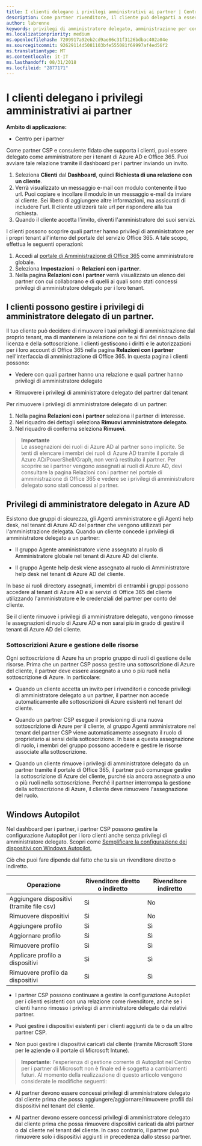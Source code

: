 ```yaml
---
title: I clienti delegano i privilegi amministrativi ai partner | Centro per i partner
description: Come partner rivenditore, il cliente può delegarti a essere suo amministratore. Può anche rimuovere i privilegi.
author: labrenne
keywords: privilegi di amministratore delegato, amministrazione per conto di, rimuovere i privilegi
ms.localizationpriority: medium
ms.openlocfilehash: 7209917a92eb2cd9ae86c31f3126bdbac402a04e
ms.sourcegitcommit: 92629114d5081103bfe555081f69997af4ed56f2
ms.translationtype: MT
ms.contentlocale: it-IT
ms.lasthandoff: 08/31/2018
ms.locfileid: "2877171"
---
```

# <a name="customers-delegate-administration-privileges-to-partners"></a>I clienti delegano i privilegi amministrativi ai partner

**Ambito di applicazione:**

-  Centro per i partner

Come partner CSP e consulente fidato che supporta i clienti, puoi essere delegato come amministratore per i tenant di Azure AD e Office 365. Puoi avviare tale relazione tramite il dashboard per i partner inviando un invito. 

1. Seleziona **Clienti** dal **Dashboard**, quindi **Richiesta di una relazione con un cliente**.
2. Verrà visualizzato un messaggio e-mail con modulo contenente il tuo url. Puoi copiare e incollare il modulo in un messaggio e-mail da inviare al cliente. Sei libero di aggiungere altre informazioni, ma assicurati di includere l'url. Il cliente utilizzerà tale url per rispondere alla tua richiesta.  
3. Quando il cliente accetta l'invito, diventi l'amministratore dei suoi servizi.

I clienti possono scoprire quali partner hanno privilegi di amministratore per i propri tenant all'interno del portale del servizio Office 365. A tale scopo, effettua le seguenti operazioni:

1. Accedi al [portale di Amministrazione di Office 365](https://portal.office.com/adminportal) come amministratore globale.
2. Seleziona **Impostazioni** → **Relazioni con i partner**.
3. Nella pagina **Relazioni con i partner** verrà visualizzato un elenco dei partner con cui collaborano e di quelli ai quali sono stati concessi privilegi di amministratore delegato per i loro tenant.

## <a name="customers-can-manage-a-partners-delegated-admin-privileges"></a>I clienti possono gestire i privilegi di amministratore delegato di un partner. 

Il tuo cliente può decidere di rimuovere i tuoi privilegi di amministrazione dal proprio tenant, ma di mantenere la relazione con te ai fini del rinnovo della licenza e della sottoscrizione. I clienti gestiscono i diritti e le autorizzazioni per i loro account di Office 365 nella pagina **Relazioni con i partner** nell'interfaccia di amministrazione di Office 365. In questa pagina i clienti possono:

- Vedere con quali partner hanno una relazione e quali partner hanno privilegi di amministratore delegato

- Rimuovere i privilegi di amministratore delegato del partner dal tenant

Per rimuovere i privilegi di amministratore delegato di un partner:

1. Nella pagina **Relazioni con i partner** seleziona il partner di interesse.
2. Nel riquadro dei dettagli seleziona **Rimuovi amministratore delegato**.
3. Nel riquadro di conferma seleziona **Rimuovi**.

>**Importante**<br>
Le assegnazioni dei ruoli di Azure AD al partner sono implicite. Se tenti di elencare i membri dei ruoli di Azure AD tramite il portale di Azure AD/PowerShell/Graph, non verrà restituito il partner. Per scoprire se i partner vengono assegnati ai ruoli di Azure AD, devi consultare la pagina Relazioni con i partner nel portale di amministrazione di Office 365 e vedere se i privilegi di amministratore delegato sono stati concessi al partner.

## <a name="delegated-admin-privileges-in-azure-ad"></a>Privilegi di amministratore delegato in Azure AD 

Esistono due gruppi di sicurezza, gli Agenti amministratore e gli Agenti help desk, nel tenant di Azure AD del partner che vengono utilizzati per l'amministrazione delegata. Quando un cliente concede i privilegi di amministratore delegato a un partner:

- Il gruppo Agente amministratore viene assegnato al ruolo di Amministratore globale nel tenant di Azure AD del cliente.

- Il gruppo Agente help desk viene assegnato al ruolo di Amministratore help desk nel tenant di Azure AD del cliente.

In base ai ruoli directory assegnati, i membri di entrambi i gruppi possono accedere al tenant di Azure AD e ai servizi di Office 365 del cliente utilizzando l'amministratore e le credenziali del partner per conto del cliente.

Se il cliente rimuove i privilegi di amministratore delegato, vengono rimosse le assegnazioni di ruolo di Azure AD e non sarai più in grado di gestire il tenant di Azure AD del cliente.

### <a name="azure-subscriptions-and-resource-management"></a>Sottoscrizioni Azure e gestione delle risorse

Ogni sottoscrizione di Azure ha un proprio gruppo di ruoli di gestione delle risorse. Prima che un partner CSP possa gestire una sottoscrizione di Azure del cliente, il partner deve essere assegnato a uno o più ruoli nella sottoscrizione di Azure. In particolare:

- Quando un cliente accetta un invito per i rivenditori e concede privilegi di amministratore delegato a un partner, il partner non accede automaticamente alle sottoscrizioni di Azure esistenti nel tenant del cliente.

- Quando un partner CSP esegue il provisioning di una nuova sottoscrizione di Azure per il cliente, al gruppo Agenti amministratore nel tenant del partner CSP viene automaticamente assegnato il ruolo di proprietario ai sensi della sottoscrizione. In base a questa assegnazione di ruolo, i membri del gruppo possono accedere e gestire le risorse associate alla sottoscrizione.

- Quando un cliente rimuove i privilegi di amministratore delegato da un partner tramite il portale di Office 365, il partner può comunque gestire la sottoscrizione di Azure del cliente, purché sia ancora assegnato a uno o più ruoli nella sottoscrizione. Perché il partner interrompa la gestione della sottoscrizione di Azure, il cliente deve rimuovere l'assegnazione del ruolo.

## <a name="windows-autopilot"></a>Windows Autopilot 

Nel dashboard per i partner, i partner CSP possono gestire la configurazione Autopilot per i loro clienti anche senza privilegi di amministratore delegato. Scopri come [Semplificare la configurazione dei dispositivi con Windows Autopilot.](https://docs.microsoft.com/partner-center/autopilot)

Ciò che puoi fare dipende dal fatto che tu sia un rivenditore diretto o indiretto.

|**Operazione**   |**Rivenditore diretto o indiretto**   |**Rivenditore indiretto**   |
|-----------------|-----------------------------------| -----------------------------|
|Aggiungere dispositivi (tramite file csv)  |Sì      |No|
|Rimuovere dispositivi   |Sì   |No|
|Aggiungere profilo   |Sì   | Sì   |
|Aggiornare profilo   |Sì    |Sì   |
|Rimuovere profilo   |Sì   |Sì   |
|Applicare profilo a dispositivi   |Sì   |Sì   |
|Rimuovere profilo da dispositivi   |Sì   |Sì   | 

- I partner CSP possono continuare a gestire la configurazione Autopilot per i clienti esistenti con una relazione come rivenditore, anche se i clienti hanno rimosso i privilegi di amministratore delegato dai relativi partner.

- Puoi gestire i dispositivi esistenti per i clienti aggiunti da te o da un altro partner CSP.

- Non puoi gestire i dispositivi caricati dal cliente (tramite Microsoft Store per le aziende o il portale di Microsoft Intune).

>**Importante**: l'esperienza di gestione corrente di Autopilot nel Centro per i partner di Microsoft non è finale ed è soggetta a cambiamenti futuri. Al momento della realizzazione di questo articolo vengono considerate le modifiche seguenti:

  - Al partner devono essere concessi privilegi di amministratore delegato dal cliente prima che possa aggiungere/aggiornare/rimuovere profili dai dispositivi nel tenant del cliente.

- Al partner devono essere concessi privilegi di amministratore delegato dal cliente prima che possa rimuovere dispositivi caricati da altri partner o dal cliente nel tenant del cliente. In caso contrario, il partner può rimuovere solo i dispositivi aggiunti in precedenza dallo stesso partner.
